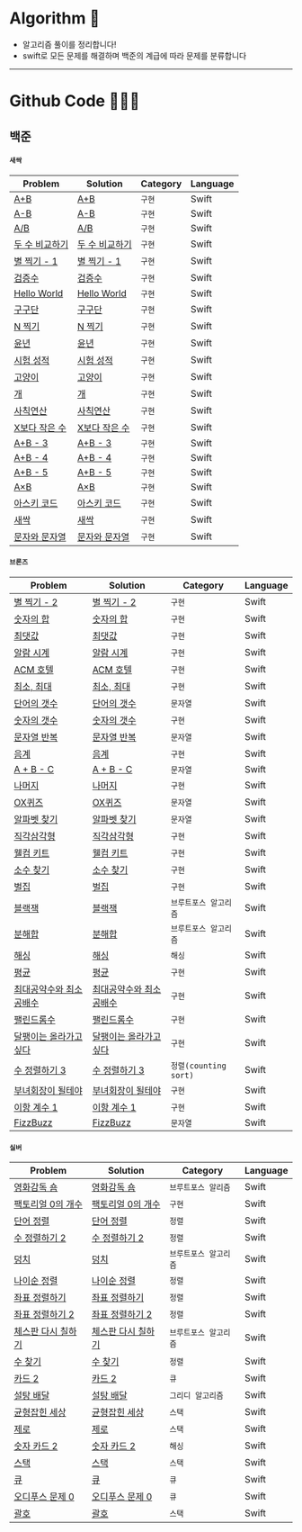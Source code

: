 # Algorithm 🧐

* 알고리즘 풀이를 정리합니다!
* swift로 모든 문제를 해결하며 백준의 계급에 따라 문제를 분류합니다

----

# Github Code 👨🏻‍💻

## 백준 

#### `새싹`

|Problem|Solution|Category|Language|
|------|---|---|---|
|[A+B](https://www.acmicpc.net/problem/1000)|[A+B](https://github.com/devIos6083/algorithm/blob/main/%EC%83%88%EC%8B%B9/1000%EB%B2%88.swift)|`구현`|Swift|
|[A-B](https://www.acmicpc.net/problem/1001)|[A-B](https://github.com/devIos6083/algorithm/blob/main/%EC%83%88%EC%8B%B9/1001%EB%B2%88.swift)|`구현`|Swift|
|[A/B](https://www.acmicpc.net/problem/1008)|[A/B](https://github.com/devIos6083/algorithm/blob/main/%EC%83%88%EC%8B%B9/1008%EB%B2%88.swift)|`구현`|Swift|
|[두 수 비교하기](https://www.acmicpc.net/problem/1330)|[두 수 비교하기](https://github.com/devIos6083/algorithm/blob/main/%EC%83%88%EC%8B%B9/1330%EB%B2%88.swift)|`구현`|Swift|
|[별 찍기 - 1](https://www.acmicpc.net/problem/2438)|[별 찍기 - 1](https://github.com/devIos6083/algorithm/blob/main/%EC%83%88%EC%8B%B9/2438%EB%B2%88.swift)|`구현`|Swift|
|[검증수](https://www.acmicpc.net/problem/2475)|[검증수](https://github.com/devIos6083/algorithm/blob/main/%EC%83%88%EC%8B%B9/2475%EB%B2%88.swift)|`구현`|Swift|
|[Hello World](https://www.acmicpc.net/problem/2557)|[Hello World](https://github.com/devIos6083/algorithm/blob/main/%EC%83%88%EC%8B%B9/2557%EB%B2%88.swift)|`구현`|Swift|
|[구구단](https://www.acmicpc.net/problem/2739)|[구구단](https://github.com/devIos6083/algorithm/blob/main/%EC%83%88%EC%8B%B9/2739%EB%B2%88.swift)|`구현`|Swift|
|[N 찍기](https://www.acmicpc.net/problem/2741)|[N 찍기](https://github.com/devIos6083/algorithm/blob/main/%EC%83%88%EC%8B%B9/2741%EB%B2%88.swift)|`구현`|Swift|
|[윤년](https://www.acmicpc.net/problem/2753)|[윤년](https://github.com/devIos6083/algorithm/blob/main/%EC%83%88%EC%8B%B9/2753%EB%B2%88.swift)|`구현`|Swift|
|[시험 성적](https://www.acmicpc.net/problem/9498)|[시험 성적](https://github.com/devIos6083/algorithm/blob/main/%EC%83%88%EC%8B%B9/9498%EB%B2%88.swift)|`구현`|Swift|
|[고양이](https://www.acmicpc.net/problem/10171)|[고양이](https://github.com/devIos6083/algorithm/blob/main/%EC%83%88%EC%8B%B9/10171%EB%B2%88.swift)|`구현`|Swift|
|[개](https://www.acmicpc.net/problem/10172)|[개](https://github.com/devIos6083/algorithm/blob/main/%EC%83%88%EC%8B%B9/10172%EB%B2%88.swift)|`구현`|Swift|
|[사칙연산](https://www.acmicpc.net/problem/10869)|[사칙연산](https://github.com/devIos6083/algorithm/blob/main/%EC%83%88%EC%8B%B9/10869%EB%B2%88.swift)|`구현`|Swift|
|[X보다 작은 수](https://www.acmicpc.net/problem/10871)|[X보다 작은 수](https://github.com/devIos6083/algorithm/blob/main/%EC%83%88%EC%8B%B9/10871%EB%B2%88.swift)|`구현`|Swift|
|[A+B - 3](https://www.acmicpc.net/problem/10950)|[A+B - 3](https://github.com/devIos6083/algorithm/blob/main/%EC%83%88%EC%8B%B9/10950%EB%B2%88.swift)|`구현`|Swift|
|[A+B - 4](https://www.acmicpc.net/problem/10951)|[A+B - 4](https://github.com/devIos6083/algorithm/blob/main/%EC%83%88%EC%8B%B9/10951%EB%B2%88.swift)|`구현`|Swift|
|[A+B - 5](https://www.acmicpc.net/problem/10952)|[A+B - 5](https://github.com/devIos6083/algorithm/blob/main/%EC%83%88%EC%8B%B9/10952%EB%B2%88.swift)|`구현`|Swift|
|[A×B](https://www.acmicpc.net/problem/10998)|[A×B](https://github.com/devIos6083/algorithm/blob/main/%EC%83%88%EC%8B%B9/10998%EB%B2%88.swift)|`구현`|Swift|
|[아스키 코드](https://www.acmicpc.net/problem/11654)|[아스키 코드](https://github.com/devIos6083/algorithm/blob/main/%EC%83%88%EC%8B%B9/11654%EB%B2%88.swift)|`구현`|Swift|
|[새싹](https://www.acmicpc.net/problem/25083)|[새싹](https://github.com/devIos6083/algorithm/blob/main/%EC%83%88%EC%8B%B9/25083%EB%B2%88.swift)|`구현`|Swift|
|[문자와 문자열](https://www.acmicpc.net/problem/27866)|[문자와 문자열](https://github.com/devIos6083/algorithm/blob/main/%EC%83%88%EC%8B%B9/27866%EB%B2%88.swift)|`구현`|Swift|


#### `브론즈`

|Problem|Solution|Category|Language|
|------|---|---|---|
|[별 찍기 - 2](https://www.acmicpc.net/problem/2439)|[별 찍기 - 2](https://github.com/devIos6083/algorithm/blob/main/%EB%B8%8C%EB%A1%A0%EC%A6%88/2439%EB%B2%88.swift)|`구현`|Swift|
|[숫자의 합](https://www.acmicpc.net/problem/11720)|[숫자의 합](https://github.com/devIos6083/algorithm/blob/main/%EB%B8%8C%EB%A1%A0%EC%A6%88/11720%EB%B2%88.swift)|`구현`|Swift|
|[최댓값](https://www.acmicpc.net/problem/2562)|[최댓값](https://github.com/devIos6083/algorithm/blob/main/%EB%B8%8C%EB%A1%A0%EC%A6%88/2562%EB%B2%88.swift)|`구현`|Swift|
|[알람 시계](https://www.acmicpc.net/problem/2884)|[알람 시계](https://github.com/devIos6083/algorithm/blob/main/%EB%B8%8C%EB%A1%A0%EC%A6%88/2884%EB%B2%88.swift)|`구현`|Swift|
|[ACM 호텔](https://www.acmicpc.net/problem/10250)|[ACM 호텔](https://github.com/devIos6083/algorithm/blob/main/%EB%B8%8C%EB%A1%A0%EC%A6%88/10250%EB%B2%88swift.swift)|`구현`|Swift|
|[최소, 최대](https://www.acmicpc.net/problem/10818)|[최소, 최대](https://github.com/devIos6083/algorithm/blob/main/%EB%B8%8C%EB%A1%A0%EC%A6%88/10818%EB%B2%88.swift)|`구현`|Swift|
|[단어의 갯수](https://www.acmicpc.net/problem/1152)|[단어의 갯수](https://github.com/devIos6083/algorithm/blob/main/%EB%B8%8C%EB%A1%A0%EC%A6%88/1152%EB%B2%88.swift)|`문자열`|Swift|
|[숫자의 갯수](https://www.acmicpc.net/problem/2577)|[숫자의 갯수](https://github.com/devIos6083/algorithm/blob/main/%EB%B8%8C%EB%A1%A0%EC%A6%88/2577%EB%B2%88.swift)|`구현`|Swift|
|[문자열 반복](https://www.acmicpc.net/problem/2675)|[문자열 반복](https://github.com/devIos6083/algorithm/blob/main/%EB%B8%8C%EB%A1%A0%EC%A6%88/2675%EB%B2%88.swift)|`문자열`|Swift|
|[음계](https://www.acmicpc.net/problem/2920)|[음계](https://github.com/devIos6083/algorithm/blob/main/%EB%B8%8C%EB%A1%A0%EC%A6%88/2920%EB%B2%88.swift)|`구현`|Swift|
|[A + B - C](https://www.acmicpc.net/problem/31403)|[A + B - C](https://github.com/devIos6083/algorithm/blob/main/%EB%B8%8C%EB%A1%A0%EC%A6%88/31403%EB%B2%88.swift)|`문자열`|Swift|
|[나머지](https://www.acmicpc.net/problem/3052)|[나머지](https://github.com/devIos6083/algorithm/blob/main/%EB%B8%8C%EB%A1%A0%EC%A6%88/3052%EB%B2%88.swift)|`구현`|Swift|
|[OX퀴즈](https://www.acmicpc.net/problem/8958)|[OX퀴즈](https://github.com/devIos6083/algorithm/blob/main/%EB%B8%8C%EB%A1%A0%EC%A6%88/8958%EB%B2%88.swift)|`문자열`|Swift|
|[알파벳 찾기](https://www.acmicpc.net/problem/10809)|[알파벳 찾기](https://github.com/devIos6083/algorithm/blob/main/%EB%B8%8C%EB%A1%A0%EC%A6%88/10809%EB%B2%88.swift)|`문자열`|Swift|
|[직각삼각형](https://www.acmicpc.net/problem/4153)|[직각삼각형](https://github.com/devIos6083/algorithm/blob/main/%EB%B8%8C%EB%A1%A0%EC%A6%88/4153%EB%B2%88.swift)|`구현`|Swift|
|[웰컴 키트](https://www.acmicpc.net/problem/30802)|[웰컴 키트](https://github.com/devIos6083/algorithm/blob/main/%EB%B8%8C%EB%A1%A0%EC%A6%88/30802%EB%B2%88.swift)|`구현`|Swift|
|[소수 찾기](https://www.acmicpc.net/problem/1978)|[소수 찾기](https://github.com/devIos6083/algorithm/blob/main/%EB%B8%8C%EB%A1%A0%EC%A6%88/1978%EB%B2%88.swift)|`구현`|Swift|
|[벌집](https://www.acmicpc.net/problem/2292)|[벌집](https://github.com/devIos6083/algorithm/blob/main/%EB%B8%8C%EB%A1%A0%EC%A6%88/2292%EB%B2%88.swift)|`구현`|Swift|
|[블랙잭](https://www.acmicpc.net/problem/2798)|[블랙잭](https://github.com/devIos6083/algorithm/blob/main/%EB%B8%8C%EB%A1%A0%EC%A6%88/2798%EB%B2%88.swift)|`브루트포스 알고리즘`|Swift|
|[분해합](https://www.acmicpc.net/problem/2231)|[분해합](https://github.com/devIos6083/algorithm/blob/main/%EB%B8%8C%EB%A1%A0%EC%A6%88/2231%EB%B2%88.swift)|`브루트포스 알고리즘`|Swift|
|[해싱](https://www.acmicpc.net/problem/15829)|[해싱](https://github.com/devIos6083/algorithm/blob/main/%EB%B8%8C%EB%A1%A0%EC%A6%88/15829%EB%B2%88.swift)|`해싱`|Swift|
|[평균](https://www.acmicpc.net/problem/1546)|[평균](https://github.com/devIos6083/algorithm/blob/main/%EB%B8%8C%EB%A1%A0%EC%A6%88/1546%EB%B2%88.swift)|`구현`|Swift|
|[최대공약수와 최소공배수](https://www.acmicpc.net/problem/2609)|[최대공약수와 최소공배수](https://github.com/devIos6083/algorithm/blob/main/%EB%B8%8C%EB%A1%A0%EC%A6%88/2609%EB%B2%88.swift)|`구현`|Swift|
|[팰린드롬수](https://www.acmicpc.net/problem/1259)|[팰린드롬수](https://github.com/devIos6083/algorithm/blob/main/%EB%B8%8C%EB%A1%A0%EC%A6%88/1259%EB%B2%88.swift)|`구현`|Swift|
|[달팽이는 올라가고 싶다](https://www.acmicpc.net/problem/2869)|[달팽이는 올라가고 싶다](https://github.com/devIos6083/algorithm/blob/main/%EB%B8%8C%EB%A1%A0%EC%A6%88/2869%EB%B2%88.swift)|`구현`|Swift|
|[수 정렬하기 3](https://www.acmicpc.net/problem/10989)|[수 정렬하기 3](https://github.com/devIos6083/algorithm/blob/main/%EB%B8%8C%EB%A1%A0%EC%A6%88/10989%EB%B2%88.swift)|`정렬(counting sort)`|Swift|
|[부녀회장이 될테야](https://www.acmicpc.net/problem/2775)|[부녀회장이 될테야](https://github.com/devIos6083/algorithm/blob/main/%EB%B8%8C%EB%A1%A0%EC%A6%88/2775%EB%B2%88.swift)|`구현`|Swift|
|[이항 계수 1](https://www.acmicpc.net/problem/11050)|[이항 계수 1](https://github.com/devIos6083/algorithm/blob/main/%EB%B8%8C%EB%A1%A0%EC%A6%88/11050%EB%B2%88.swift)|`구현`|Swift|
|[FizzBuzz](https://www.acmicpc.net/problem/28702)|[FizzBuzz](https://github.com/devIos6083/algorithm/blob/main/%EB%B8%8C%EB%A1%A0%EC%A6%88/28702%EB%B2%88.swift)|`문자열`|Swift|



#### `실버`

|Problem|Solution|Category|Language|
|------|---|---|---|
|[영화감독 숌](https://www.acmicpc.net/problem/1436)|[영화감독 숌](https://github.com/devIos6083/algorithm/blob/main/%EC%8B%A4%EB%B2%84/1436%EB%B2%88.swift)|`브루트포스 알리즘`|Swift|
|[팩토리얼 0의 개수](https://www.acmicpc.net/problem/1676)|[팩토리얼 0의 개수](https://github.com/devIos6083/algorithm/blob/main/%EC%8B%A4%EB%B2%84/1676%EB%B2%88.swift)|`구현`|Swift|
|[단어 정렬](https://www.acmicpc.net/problem/1181)|[단어 정렬](https://github.com/devIos6083/algorithm/blob/main/%EC%8B%A4%EB%B2%84/1181%EB%B2%88.swift)|`정렬`|Swift|
|[수 정렬하기 2](https://www.acmicpc.net/problem/2751)|[수 정렬하기 2](https://github.com/devIos6083/algorithm/blob/main/%EC%8B%A4%EB%B2%84/2751%EB%B2%88.swift)|`정렬`|Swift|
|[덩치](https://www.acmicpc.net/problem/7568)|[덩치](https://github.com/devIos6083/algorithm/blob/main/%EC%8B%A4%EB%B2%84/7568%EB%B2%88.swift)|`브루트포스 알고리즘`|Swift|
|[나이순 정렬](https://www.acmicpc.net/problem/10814)|[나이순 정렬](https://github.com/devIos6083/algorithm/blob/main/%EC%8B%A4%EB%B2%84/10814%EB%B2%88.swift)|`정렬`|Swift|
|[좌표 정렬하기](https://www.acmicpc.net/problem/11650)|[좌표 정렬하기](https://github.com/devIos6083/algorithm/blob/main/%EC%8B%A4%EB%B2%84/11650%EB%B2%88.swift)|`정렬`|Swift|
|[좌표 정렬하기 2](https://www.acmicpc.net/problem/11651)|[좌표 정렬하기 2](https://github.com/devIos6083/algorithm/blob/main/%EC%8B%A4%EB%B2%84/11651%EB%B2%88.swift)|`정렬`|Swift|
|[체스판 다시 칠하기](https://www.acmicpc.net/problem/1018)|[체스판 다시 칠하기](https://github.com/devIos6083/algorithm/blob/main/%EC%8B%A4%EB%B2%84/1018%EB%B2%88.swift)|`브루트포스 알고리즘`|Swift|
|[수 찾기](https://www.acmicpc.net/problem/1920)|[수 찾기](https://github.com/devIos6083/algorithm/blob/main/%EC%8B%A4%EB%B2%84/1920%EB%B2%88.swift)|`정렬`|Swift|
|[카드 2](https://www.acmicpc.net/problem/2164)|[카드 2](https://github.com/devIos6083/algorithm/blob/main/%EC%8B%A4%EB%B2%84/2164%EB%B2%88.swift)|`큐`|Swift|
|[설탕 배달](https://www.acmicpc.net/problem/2839)|[설탕 배달](https://github.com/devIos6083/algorithm/blob/main/%EC%8B%A4%EB%B2%84/2839%EB%B2%88.swift)|`그리디 알고리즘`|Swift|
|[균형잡힌 세상](https://www.acmicpc.net/problem/4949)|[균형잡힌 세상](https://github.com/devIos6083/algorithm/blob/main/%EC%8B%A4%EB%B2%84/4949%EB%B2%88.swift)|`스택`|Swift|
|[제로](https://www.acmicpc.net/problem/10773)|[제로](https://github.com/devIos6083/algorithm/blob/main/%EC%8B%A4%EB%B2%84/10773%EB%B2%88.swift)|`스택`|Swift|
|[숫자 카드 2](https://www.acmicpc.net/problem/10816)|[숫자 카드 2](https://github.com/devIos6083/algorithm/blob/main/%EC%8B%A4%EB%B2%84/10816%EB%B2%88.swift)|`해싱`|Swift|
|[스택](https://www.acmicpc.net/problem/10828)|[스택](https://github.com/devIos6083/algorithm/blob/main/%EC%8B%A4%EB%B2%84/10828%EB%B2%88.swift)|`스택`|Swift|
|[큐](https://www.acmicpc.net/problem/10845)|[큐](https://github.com/devIos6083/algorithm/blob/main/%EC%8B%A4%EB%B2%84/10845%EB%B2%88.swift)|`큐`|Swift|
|[오디푸스 문제 0](https://www.acmicpc.net/problem/11866)|[오디푸스 문제 0](https://github.com/devIos6083/algorithm/blob/main/%EC%8B%A4%EB%B2%84/11866%EB%B2%88.swift)|`큐`|Swift|
|[괄호](https://www.acmicpc.net/problem/9012)|[괄호](https://github.com/devIos6083/algorithm/blob/main/%EC%8B%A4%EB%B2%84/9012%EB%B2%88.swift)|`스택`|Swift|

